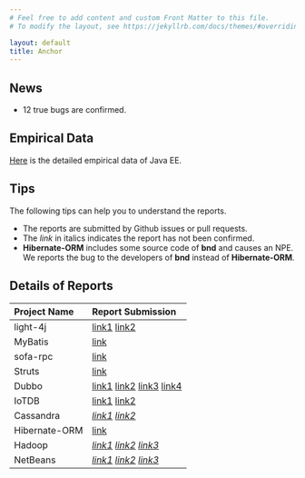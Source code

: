 ```yaml
---
# Feel free to add content and custom Front Matter to this file.
# To modify the layout, see https://jekyllrb.com/docs/themes/#overriding-theme-defaults

layout: default
title: Anchor
---
```


## News
- 12 true bugs are confirmed.

## Empirical Data
[Here](empirical.pdf) is the detailed empirical data of Java EE.

## Tips
The following tips can help you to understand the reports. 
- The reports are submitted by Github issues or pull requests.
- The *link* in italics indicates the report has not been confirmed.
- **Hibernate-ORM** includes some source code of **bnd** and causes an NPE. We reports the bug to the developers of **bnd** instead of **Hibernate-ORM**.

## Details of Reports

| Project Name  | Report Submission |
| :-----------  | :---------------- |
| light-4j | [link1](https://github.com/networknt/light-4j/issues/962) [link2](https://github.com/networknt/light-4j/issues/981) |
| MyBatis | [link](https://github.com/mybatis/mybatis-3/issues/2280) |
| sofa-rpc | [link](https://github.com/sofastack/sofa-rpc/issues/1048) |
| Struts | [link](https://github.com/apache/struts/pull/491) |
| Dubbo | [link1](https://github.com/apache/dubbo/issues/8194) [link2](https://github.com/apache/dubbo/issues/8195) [link3](https://github.com/apache/dubbo/issues/8196) [link4](https://github.com/apache/dubbo/issues/8197) |
| IoTDB | [link1](https://github.com/apache/iotdb/issues/3481) [link2](https://github.com/apache/iotdb/issues/3482) |
| Cassandra | [*link1*](https://github.com/apache/cassandra/pull/1095) [*link2*](https://github.com/apache/cassandra/pull/1095) |
| Hibernate-ORM | [link](https://github.com/bndtools/bnd/issues/4724) |
| Hadoop | [*link1*](https://github.com/apache/hadoop/pull/3164) [*link2*](https://github.com/apache/hadoop/pull/3164) [*link3*](https://github.com/apache/hadoop/pull/3164)
| NetBeans | [*link1*](https://github.com/apache/netbeans/pull/3031) [*link2*](https://github.com/apache/netbeans/pull/3031) [*link3*](https://github.com/apache/netbeans/pull/3031) |
